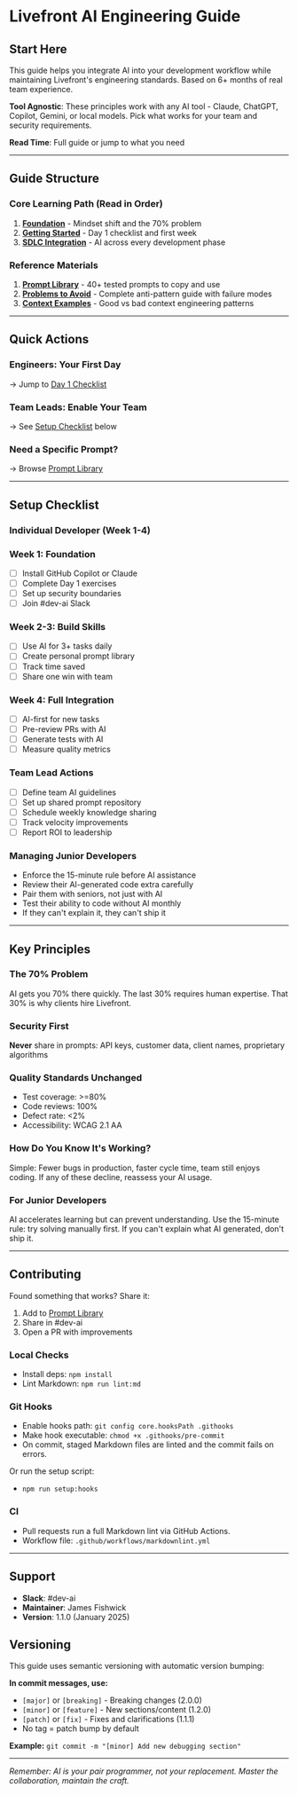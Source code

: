 # Livefront AI Engineering Guide

## Start Here

This guide helps you integrate AI into your development workflow while maintaining Livefront's engineering standards. Based on 6+ months of real team experience.

**Tool Agnostic**: These principles work with any AI tool - Claude, ChatGPT, Copilot, Gemini, or local models. Pick what works for your team and security requirements.

**Read Time**: Full guide or jump to what you need

---

## Guide Structure

### Core Learning Path (Read in Order)

1. **[Foundation](01-foundation.md)** - Mindset shift and the 70% problem
2. **[Getting Started](02-getting-started.md)** - Day 1 checklist and first week
3. **[SDLC Integration](03-sdlc-integration.md)** - AI across every development phase

### Reference Materials

1. **[Prompt Library](04-prompt-library.md)** - 40+ tested prompts to copy and use
2. **[Problems to Avoid](05-problems-to-avoid.md)** - Complete anti-pattern guide with failure modes
3. **[Context Examples](06-context-examples.md)** - Good vs bad context engineering patterns

---

## Quick Actions

### Engineers: Your First Day

-> Jump to [Day 1 Checklist](02-getting-started.md#day-1-setup-and-first-wins)

### Team Leads: Enable Your Team

-> See [Setup Checklist](#setup-checklist) below

### Need a Specific Prompt?

-> Browse [Prompt Library](04-prompt-library.md)

---

## Setup Checklist

### Individual Developer (Week 1-4)

### Week 1: Foundation

- [ ] Install GitHub Copilot or Claude
- [ ] Complete Day 1 exercises
- [ ] Set up security boundaries
- [ ] Join #dev-ai Slack

### Week 2-3: Build Skills

- [ ] Use AI for 3+ tasks daily
- [ ] Create personal prompt library
- [ ] Track time saved
- [ ] Share one win with team

### Week 4: Full Integration

- [ ] AI-first for new tasks
- [ ] Pre-review PRs with AI
- [ ] Generate tests with AI
- [ ] Measure quality metrics

### Team Lead Actions

- [ ] Define team AI guidelines
- [ ] Set up shared prompt repository
- [ ] Schedule weekly knowledge sharing
- [ ] Track velocity improvements
- [ ] Report ROI to leadership

### Managing Junior Developers

- Enforce the 15-minute rule before AI assistance
- Review their AI-generated code extra carefully
- Pair them with seniors, not just with AI
- Test their ability to code without AI monthly
- If they can't explain it, they can't ship it

---

## Key Principles

### The 70% Problem

AI gets you 70% there quickly. The last 30% requires human expertise. That 30% is why clients hire Livefront.

### Security First

**Never** share in prompts: API keys, customer data, client names, proprietary algorithms

### Quality Standards Unchanged

- Test coverage: >=80%
- Code reviews: 100%
- Defect rate: <2%
- Accessibility: WCAG 2.1 AA

### How Do You Know It's Working?

Simple: Fewer bugs in production, faster cycle time, team still enjoys coding.
If any of these decline, reassess your AI usage.

### For Junior Developers

AI accelerates learning but can prevent understanding. Use the 15-minute rule: try solving manually first. If you can't explain what AI generated, don't ship it.

---

## Contributing

Found something that works? Share it:

1. Add to [Prompt Library](04-prompt-library.md)
2. Share in #dev-ai
3. Open a PR with improvements

### Local Checks

- Install deps: `npm install`
- Lint Markdown: `npm run lint:md`

### Git Hooks

- Enable hooks path: `git config core.hooksPath .githooks`
- Make hook executable: `chmod +x .githooks/pre-commit`
- On commit, staged Markdown files are linted and the commit fails on errors.

Or run the setup script:

- `npm run setup:hooks`

### CI

- Pull requests run a full Markdown lint via GitHub Actions.
- Workflow file: `.github/workflows/markdownlint.yml`

---

## Support

- **Slack**: #dev-ai
- **Maintainer**: James Fishwick
- **Version**: 1.1.0 (January 2025)

## Versioning

This guide uses semantic versioning with automatic version bumping:

**In commit messages, use:**

- `[major]` or `[breaking]` - Breaking changes (2.0.0)
- `[minor]` or `[feature]` - New sections/content (1.2.0)
- `[patch]` or `[fix]` - Fixes and clarifications (1.1.1)
- No tag = patch bump by default

**Example:** `git commit -m "[minor] Add new debugging section"`

---

*Remember: AI is your pair programmer, not your replacement. Master the collaboration, maintain the craft.*
